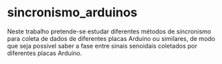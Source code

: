 # sincronismo_arduinos

Neste trabalho pretende-se estudar diferentes métodos de sincronismo para coleta de dados de diferentes placas Arduíno ou similares, de modo que seja possível saber a fase entre sinais senoidais coletados por diferentes placas Arduíno.
